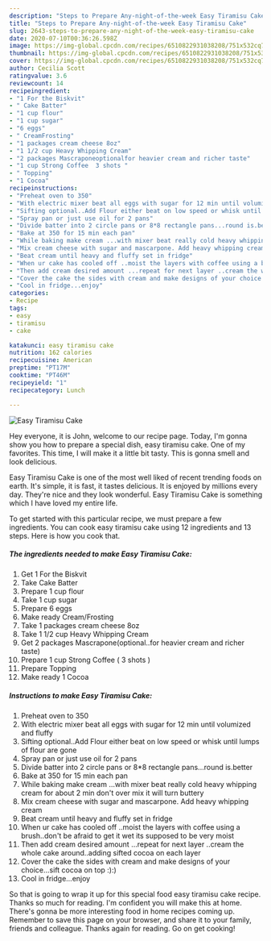 ```yaml
---
description: "Steps to Prepare Any-night-of-the-week Easy Tiramisu Cake"
title: "Steps to Prepare Any-night-of-the-week Easy Tiramisu Cake"
slug: 2643-steps-to-prepare-any-night-of-the-week-easy-tiramisu-cake
date: 2020-07-10T00:36:26.598Z
image: https://img-global.cpcdn.com/recipes/6510822931038208/751x532cq70/easy-tiramisu-cake-recipe-main-photo.jpg
thumbnail: https://img-global.cpcdn.com/recipes/6510822931038208/751x532cq70/easy-tiramisu-cake-recipe-main-photo.jpg
cover: https://img-global.cpcdn.com/recipes/6510822931038208/751x532cq70/easy-tiramisu-cake-recipe-main-photo.jpg
author: Cecilia Scott
ratingvalue: 3.6
reviewcount: 14
recipeingredient:
- "1 For the Biskvit"
- " Cake Batter"
- "1 cup flour"
- "1 cup sugar"
- "6 eggs"
- " CreamFrosting"
- "1 packages cream cheese 8oz"
- "1 1/2 cup Heavy Whipping Cream"
- "2 packages Mascraponeoptionalfor heavier cream and richer taste"
- "1 cup Strong Coffee  3 shots "
- " Topping"
- "1 Cocoa"
recipeinstructions:
- "Preheat oven to 350"
- "With electric mixer beat all eggs with sugar for 12 min until volumized and fluffy"
- "Sifting optional..Add Flour either beat on low speed or whisk until lumps of flour are gone"
- "Spray pan or just use oil for 2 pans"
- "Divide batter into 2 circle pans or 8*8 rectangle pans...round is.better"
- "Bake at 350 for 15 min each pan"
- "While baking make cream ...with mixer beat really cold heavy whipping cream for about 2 min don&#39;t over mix it will turn buttery"
- "Mix cream cheese with sugar and mascarpone. Add heavy whipping cream"
- "Beat cream until heavy and fluffy set in fridge"
- "When ur cake has cooled off ..moist the layers with coffee using a brush..don&#39;t be afraid to get it wet its supposed to be very moist"
- "Then add cream desired amount ...repeat for next layer ..cream the whole cake around..adding sifted cocoa on each layer"
- "Cover the cake the sides with cream and make designs of your choice...sift cocoa on top :):)"
- "Cool in fridge...enjoy"
categories:
- Recipe
tags:
- easy
- tiramisu
- cake

katakunci: easy tiramisu cake 
nutrition: 162 calories
recipecuisine: American
preptime: "PT17M"
cooktime: "PT46M"
recipeyield: "1"
recipecategory: Lunch

---
```



![Easy Tiramisu Cake](https://img-global.cpcdn.com/recipes/6510822931038208/751x532cq70/easy-tiramisu-cake-recipe-main-photo.jpg)

Hey everyone, it is John, welcome to our recipe page. Today, I'm gonna show you how to prepare a special dish, easy tiramisu cake. One of my favorites. This time, I will make it a little bit tasty. This is gonna smell and look delicious.

Easy Tiramisu Cake is one of the most well liked of recent trending foods on earth. It's simple, it is fast, it tastes delicious. It is enjoyed by millions every day. They're nice and they look wonderful. Easy Tiramisu Cake is something which I have loved my entire life.




To get started with this particular recipe, we must prepare a few ingredients. You can cook easy tiramisu cake using 12 ingredients and 13 steps. Here is how you cook that.

<!--inarticleads1-->

##### The ingredients needed to make Easy Tiramisu Cake:

1. Get 1 For the Biskvit
1. Take  Cake Batter
1. Prepare 1 cup flour
1. Take 1 cup sugar
1. Prepare 6 eggs
1. Make ready  Cream/Frosting
1. Take 1 packages cream cheese 8oz
1. Take 1 1/2 cup Heavy Whipping Cream
1. Get 2 packages Mascrapone(optional..for heavier cream and richer taste)
1. Prepare 1 cup Strong Coffee ( 3 shots )
1. Prepare  Topping
1. Make ready 1 Cocoa




<!--inarticleads2-->

##### Instructions to make Easy Tiramisu Cake:

1. Preheat oven to 350
1. With electric mixer beat all eggs with sugar for 12 min until volumized and fluffy
1. Sifting optional..Add Flour either beat on low speed or whisk until lumps of flour are gone
1. Spray pan or just use oil for 2 pans
1. Divide batter into 2 circle pans or 8*8 rectangle pans...round is.better
1. Bake at 350 for 15 min each pan
1. While baking make cream ...with mixer beat really cold heavy whipping cream for about 2 min don&#39;t over mix it will turn buttery
1. Mix cream cheese with sugar and mascarpone. Add heavy whipping cream
1. Beat cream until heavy and fluffy set in fridge
1. When ur cake has cooled off ..moist the layers with coffee using a brush..don&#39;t be afraid to get it wet its supposed to be very moist
1. Then add cream desired amount ...repeat for next layer ..cream the whole cake around..adding sifted cocoa on each layer
1. Cover the cake the sides with cream and make designs of your choice...sift cocoa on top :):)
1. Cool in fridge...enjoy




So that is going to wrap it up for this special food easy tiramisu cake recipe. Thanks so much for reading. I'm confident you will make this at home. There's gonna be more interesting food in home recipes coming up. Remember to save this page on your browser, and share it to your family, friends and colleague. Thanks again for reading. Go on get cooking!
